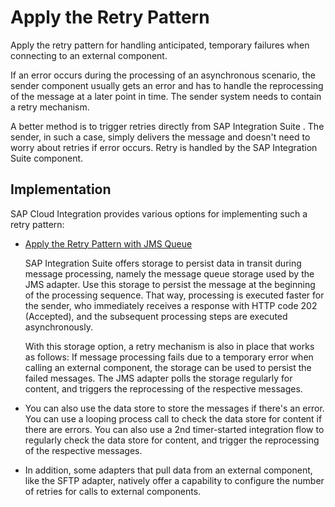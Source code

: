 <!-- loio97789c9d635e4a17b2ab4f369d48007f -->

# Apply the Retry Pattern

Apply the retry pattern for handling anticipated, temporary failures when connecting to an external component.

If an error occurs during the processing of an asynchronous scenario, the sender component usually gets an error and has to handle the reprocessing of the message at a later point in time. The sender system needs to contain a retry mechanism.

A better method is to trigger retries directly from SAP Integration Suite . The sender, in such a case, simply delivers the message and doesn't need to worry about retries if error occurs. Retry is handled by the SAP Integration Suite component.



<a name="loio97789c9d635e4a17b2ab4f369d48007f__section_btr_pqx_sjb"/>

## Implementation

SAP Cloud Integration provides various options for implementing such a retry pattern:

-   [Apply the Retry Pattern with JMS Queue](apply-the-retry-pattern-with-jms-queue-da17d2d.md)

    SAP Integration Suite offers storage to persist data in transit during message processing, namely the message queue storage used by the JMS adapter. Use this storage to persist the message at the beginning of the processing sequence. That way, processing is executed faster for the sender, who immediately receives a response with HTTP code 202 \(Accepted\), and the subsequent processing steps are executed asynchronously.

    With this storage option, a retry mechanism is also in place that works as follows: If message processing fails due to a temporary error when calling an external component, the storage can be used to persist the failed messages. The JMS adapter polls the storage regularly for content, and triggers the reprocessing of the respective messages.

-   You can also use the data store to store the messages if there's an error. You can use a looping process call to check the data store for content if there are errors. You can also use a 2nd timer-started integration flow to regularly check the data store for content, and trigger the reprocessing of the respective messages.

-   In addition, some adapters that pull data from an external component, like the SFTP adapter, natively offer a capability to configure the number of retries for calls to external components.


